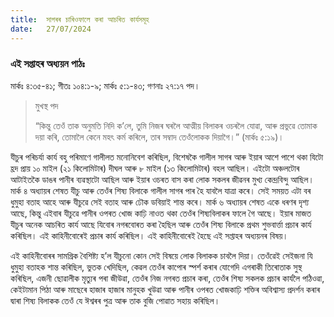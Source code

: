 ```yaml
---
title:  সাগৰৰ চাৰিওফালে কৰা আচৰিত কাৰ্যসমূহ
date:   27/07/2024
---
```


### এই সপ্তাহৰ অধ্যয়ন পাঠঃ
মাৰ্কঃ ৪:৩৫-৪১; গীতঃ ১০৪:১-৯; মাৰ্কঃ ৫:১-৪৩; গণনাঃ ২৭:১৭ পদ।

> <p>মুখস্থ পদ</p>
> “কিন্তু তেওঁ তাক অনুমতি নিদি ক’লে, তুমি নিজৰ ঘৰলৈ আত্মীয় বিলাকৰ ওচৰলৈ যোৱা, আৰু প্ৰভুৱে তোমাক দয়া কৰি, তোমালৈ কেনে মহৎ কৰ্ম কৰিলে, তাৰ সম্বাদ তেওঁলোকক দিয়াগৈ।” (মাৰ্কঃ ৫:১৯)।

যীচুৰ পৰিচৰ্যা কাৰ্য বহু পৰিমাণে গালীলত মনোনিবেশ কৰিছিল, বিশেষকৈ গালীল সাগৰ আৰু ইয়াৰ আশে পাশে থকা যিটো হ্ৰদ প্ৰায় ১০ মাইল (২১ কিলোমিটাৰ) দীঘল আৰু ৮ মাইল (১৩ কিলোমিটাৰ) বহল আছিল। এইটো অঞ্চলটোৰ আটাইতকৈ ডাঙৰ পানীৰ ব্যৱস্থাটো আছিল আৰু ইয়াৰ ওচৰত বাস কৰা লোক সকলৰ জীৱনৰ মুখ্য কেন্দ্ৰবিন্দু আছিল। মাৰ্ক ৪ অধ্যায়ৰ শেষত যীচু আৰু তেওঁৰ শিষ্য বিলাকে গালীল সাগৰ পাৰ হৈ যাবলৈ যাত্ৰা কৰে। সেই সময়ত এটা বৰ ধুমুহা বতাহ আহে আৰু যীচুৱে সেই বতাহ আৰু ঢৌক ডবিয়াই শান্ত কৰে। মাৰ্ক ৬ অধ্যায়ৰ শেষত একে ধৰণৰ দৃশ্য আছে, কিন্তু এইবাৰ যীচুৱে পানীৰ ওপৰত খোজ কাঢ়ি নাওত থকা তেওঁৰ শিষ্যবিলাকৰ ফালে গৈ আছে। ইয়াৰ মাজত যীচুৰ অনেক আচৰিত কাৰ্য আছে যিবোৰ নগৰবোৰত কৰা হৈছিল আৰু তেওঁৰ শিষ্য বিলাকে প্ৰথম শুভবাৰ্ত্তা প্ৰচাৰ কাৰ্য কৰিছিল। এই কাহিনীবোৰেই প্ৰচাৰ কাৰ্য কৰিছিল। এই কাহিনীবোৰেই হৈছে এই সপ্তাহৰ অধ্যয়নৰ বিষয়।

এই কাহিনীবোৰৰ সামগ্ৰিক বৈশিষ্ট্য হ’ল যীচুনো কোন সেই বিষয়ে লোক বিলাকক চাবলৈ দিয়া। তেওঁৱেই সেইজনা যি ধুমুহা বতাহক শান্ত কৰিছিল, ভুতক খেদিছিল, কেৱল তেওঁৰ কাপোৰ স্পৰ্শ কৰাৰ যোগেদি এগৰাকী তিৰোতাক সুস্থ কৰিছিল, এজনী ছোৱালীক মৃত্যুৰ পৰা জীউৱা, তেওঁৰ নিজ নগৰত প্ৰচাৰ কৰা, তেওঁৰ শিষ্য সকলক প্ৰচাৰ কাৰ্যলৈ পঠিওৱা, কেইটামান পিঠা আৰু মাছেৰে হাজাৰ হাজাৰ মানুহক খুউৱা আৰু পানীৰ ওপৰত খোজকাঢ়ি শক্তিৰ অবিশ্বাস্য প্ৰদৰ্শন কৰাৰ দ্বাৰা শিষ্য বিলাকক তেওঁ যে ঈশ্বৰৰ পুত্ৰ আৰু তাক বুজি পোৱাত সহায় কৰিছিল।